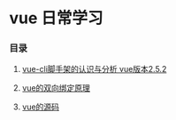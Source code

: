 # vue 日常学习

### 目录

1. [vue-cli脚手架的认识与分析 vue版本2.5.2](https://github.com/webxiaoma/vue-demos/tree/master/vue-cli)

2. [vue的双向绑定原理](https://github.com/webxiaoma/vue-demos/tree/master/two_way_binding)

3. [vue的源码](https://github.com/webxiaoma/vue-demos/tree/master/vue)
